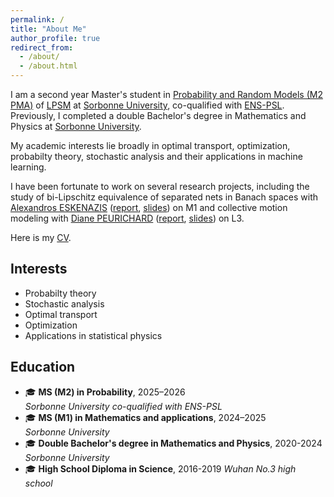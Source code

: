 ```yaml
---
permalink: /
title: "About Me"
author_profile: true
redirect_from: 
  - /about/
  - /about.html
---
```


I am a second year Master's student in [Probability and Random Models (M2 PMA)](https://www.lpsm.paris/masters/modale/index) of [LPSM](https://www.lpsm.paris/) at [Sorbonne University](https://www.sorbonne-universite.fr/), co-qualified with [ENS-PSL](https://www.ens.psl.eu/). Previously, I completed a double Bachelor's degree in Mathematics and Physics at  [Sorbonne University](https://www.sorbonne-universite.fr/).

My academic interests lie broadly in optimal transport, optimization, probabilty theory, stochastic analysis and their applications in machine learning.

I have been fortunate to work on several research projects, including the study of bi-Lipschitz equivalence of separated nets in Banach spaces with [Alexandros ESKENAZIS](https://www.alexandroseskenazis.com/) ([report](../interships/StageM1/rapport_M1.pdf), [slides](../interships/StageM1/diapo_M1.pdf)) on M1 and collective motion modeling with [Diane PEURICHARD](https://sites.google.com/site/dianepeurichard/home) ([report](../interships/StageL3/rappot.pdf), [slides](../interships/StageL3/diapo.pdf)) on L3.

Here is my [CV](../assets/CV.pdf).

## Interests
- Probabilty theory
- Stochastic analysis
- Optimal transport
- Optimization
- Applications in statistical physics
  
## Education
- 🎓 **MS (M2) in Probability**, 2025–2026  
  *Sorbonne University co-qualified with ENS-PSL*
- 🎓 **MS (M1) in Mathematics and applications**, 2024–2025  
  *Sorbonne University*
- 🎓 **Double Bachelor's degree in Mathematics and Physics**, 2020-2024  
  *Sorbonne University*
- 🎓 **High School Diploma in Science**, 2016-2019
  *Wuhan No.3 high school*
